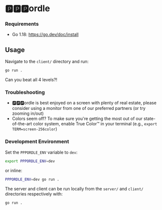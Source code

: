 # 🅿️🅿️🅿️ordle

### Requirements

* Go 1.18: https://go.dev/doc/install

## Usage

Navigate to the `client/` directory and run:
```bash
go run .
```

Can you beat all 4 levels?!

### Troubleshooting

* 🅿️🅿️🅿️ordle is best enjoyed on a screen with plenty of real estate, please consider using a monitor from one of our preferred partners (or try zooming in/out)
* Colors seem off? To make sure you're getting the most out of our state-of-the-art color system, enable True Color™️ in your terminal (e.g., `export TERM=screen-256color`)

### Development Environment

Set the `PPPORDLE_ENV` variable to `dev`:
```bash
export PPPORDLE_ENV=dev
```
or inline:
```bash
PPPORDLE_ENV=dev go run .
```

The server and client can be run locally from the `server/` and `client/` directories respectively with:

```bash
go run .
```
